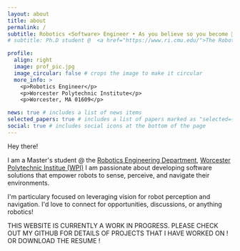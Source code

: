 ```yaml
---
layout: about
title: about
permalink: /
subtitle: Robotics <Software> Engineer • As you believe so you become 🔭 •
# subtitle: Ph.D student @  <a href="https://www.ri.cmu.edu/">The Robotics Institute, CMU</a> 

profile:
  align: right
  image: prof_pic.jpg
  image_circular: false # crops the image to make it circular
  more_info: >
    <p>Robotics Engineer</p>
    <p>Worcester Polytechnic Institute</p>
    <p>Worcester, MA 01609</p>

news: true # includes a list of news items
selected_papers: true # includes a list of papers marked as "selected={true}"
social: true # includes social icons at the bottom of the page
---
```

Hey there!

I am a Master's student @ the <a href="https://www.wpi.edu/academics/departments/robotics-engineering">Robotics Engineering Department</a>, <a href="https://wpi.edu">Worcester Polytechnic Institue (WPI)</a> I am passionate about developing software solutions that empower robots to sense, perceive, and navigate their environments. 

I'm particulary focused on leveraging vision for robot perception and navigation. I'd love to connect for opportunities, discussions, or anything robotics!


THIS WEBSITE IS CURRENTLY A WORK IN PROGRESS. PLEASE CHECK OUT MY GITHUB FOR DETAILS OF PROJECTS THAT I HAVE WORKED ON !
OR
DOWNLOAD THE RESUME !